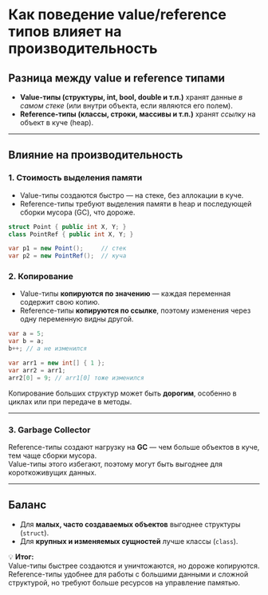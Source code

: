# Как поведение value/reference типов влияет на производительность

## Разница между value и reference типами
- **Value-типы (структуры, int, bool, double и т.п.)** хранят данные *в самом стеке* (или внутри объекта, если являются его полем).  
- **Reference-типы (классы, строки, массивы и т.п.)** хранят *ссылку* на объект в куче (heap).

---

## Влияние на производительность

### 1. **Стоимость выделения памяти**
- Value-типы создаются быстро — на стеке, без аллокации в куче.
- Reference-типы требуют выделения памяти в heap и последующей сборки мусора (GC), что дороже.

```csharp
struct Point { public int X, Y; }
class PointRef { public int X, Y; }

var p1 = new Point();     // стек
var p2 = new PointRef();  // куча
```
### 2. **Копирование**

- Value-типы **копируются по значению** — каждая переменная содержит свою копию.
- Reference-типы **копируются по ссылке**, поэтому изменения через одну переменную видны другой.
```csharp
var a = 5;
var b = a;
b++; // a не изменился

var arr1 = new int[] { 1 };
var arr2 = arr1;
arr2[0] = 9; // arr1[0] тоже изменился
```
Копирование больших структур может быть **дорогим**, особенно в циклах или при передаче в методы.

---
### 3. **Garbage Collector**
Reference-типы создают нагрузку на **GC** — чем больше объектов в куче, тем чаще сборки мусора.  
Value-типы этого избегают, поэтому могут быть выгоднее для короткоживущих данных.

---

## Баланс

- Для **малых, часто создаваемых объектов** выгоднее структуры (`struct`).
- Для **крупных и изменяемых сущностей** лучше классы (`class`).

💡 **Итог:**  
Value-типы быстрее создаются и уничтожаются, но дороже копируются.  
Reference-типы удобнее для работы с большими данными и сложной структурой, но требуют больше ресурсов на управление памятью.